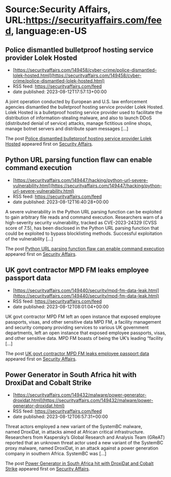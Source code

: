 # Source:Security Affairs, URL:https://securityaffairs.com/feed, language:en-US

## Police dismantled bulletproof hosting service provider Lolek Hosted
 - [https://securityaffairs.com/149458/cyber-crime/police-dismantled-lolek-hosted.html](https://securityaffairs.com/149458/cyber-crime/police-dismantled-lolek-hosted.html)
 - RSS feed: https://securityaffairs.com/feed
 - date published: 2023-08-12T17:57:13+00:00

<p>A joint operation conducted by European and U.S. law enforcement agencies dismantled the bulletproof hosting service provider Lolek Hosted. Lolek Hosted is a bulletproof hosting service provider used to facilitate the distribution of information-stealing malware, and also to launch DDoS (distributed denial of service) attacks, manage fictitious online shops, manage botnet servers and distribute spam messages [&#8230;]</p>
<p>The post <a href="https://securityaffairs.com/149458/cyber-crime/police-dismantled-lolek-hosted.html" rel="nofollow">Police dismantled bulletproof hosting service provider Lolek Hosted</a> appeared first on <a href="https://securityaffairs.com" rel="nofollow">Security Affairs</a>.</p>

## Python URL parsing function flaw can enable command execution
 - [https://securityaffairs.com/149447/hacking/python-url-severe-vulnerability.html](https://securityaffairs.com/149447/hacking/python-url-severe-vulnerability.html)
 - RSS feed: https://securityaffairs.com/feed
 - date published: 2023-08-12T16:40:28+00:00

<p>A severe vulnerability in the Python URL parsing function can be exploited to gain arbitrary file reads and command execution. Researchers warn of a high-severity security vulnerability, tracked as CVE-2023-24329 (CVSS score of 7.5), has been disclosed in the Python URL parsing function that could be exploited to bypass blocklisting methods. Successful exploitation of the vulnerability [&#8230;]</p>
<p>The post <a href="https://securityaffairs.com/149447/hacking/python-url-severe-vulnerability.html" rel="nofollow">Python URL parsing function flaw can enable command execution</a> appeared first on <a href="https://securityaffairs.com" rel="nofollow">Security Affairs</a>.</p>

## UK govt contractor MPD FM leaks employee passport data
 - [https://securityaffairs.com/149440/security/mpd-fm-data-leak.html](https://securityaffairs.com/149440/security/mpd-fm-data-leak.html)
 - RSS feed: https://securityaffairs.com/feed
 - date published: 2023-08-12T08:01:04+00:00

<p>UK govt contractor MPD FM left an open instance that exposed employee passports, visas, and other sensitive data MPD FM, a facility management and security company providing services to various UK government departments, left an open instance that exposed employee passports, visas, and other sensitive data. MPD FM boasts of being the UK&#8217;s leading “facility [&#8230;]</p>
<p>The post <a href="https://securityaffairs.com/149440/security/mpd-fm-data-leak.html" rel="nofollow">UK govt contractor MPD FM leaks employee passport data</a> appeared first on <a href="https://securityaffairs.com" rel="nofollow">Security Affairs</a>.</p>

## Power Generator in South Africa hit with DroxiDat and Cobalt Strike
 - [https://securityaffairs.com/149432/malware/power-generator-droxidat.html](https://securityaffairs.com/149432/malware/power-generator-droxidat.html)
 - RSS feed: https://securityaffairs.com/feed
 - date published: 2023-08-12T06:57:31+00:00

<p>Threat actors employed a new variant of the SystemBC malware, named DroxiDat, in attacks aimed at African critical infrastructure. Researchers from Kaspersky&#8217;s Global Research and Analysis Team (GReAT) reported that an unknown threat actor used a new variant of the SystemBC proxy malware, named DroxiDat, in an attack against a power generation company in southern Africa. SystemBC was [&#8230;]</p>
<p>The post <a href="https://securityaffairs.com/149432/malware/power-generator-droxidat.html" rel="nofollow">Power Generator in South Africa hit with DroxiDat and Cobalt Strike</a> appeared first on <a href="https://securityaffairs.com" rel="nofollow">Security Affairs</a>.</p>

